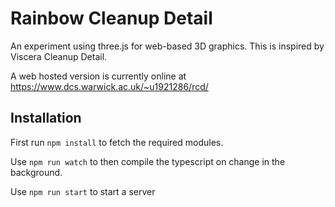 # Rainbow Cleanup Detail

An experiment using three.js for web-based 3D graphics. This is inspired by Viscera Cleanup Detail.

A web hosted version is currently online at https://www.dcs.warwick.ac.uk/~u1921286/rcd/

## Installation

First run `npm install` to fetch the required modules.

Use `npm run watch` to then compile the typescript on change in the background.

Use `npm run start` to start a server
